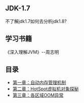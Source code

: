 ## JDK-1.7
不了解jdk1.7如何去分析jdk1.8?
## 学习书籍
《深入理解JVM》--周志明
## 目录
- [第一章：自动内存管理机制](自动内存管理机制.md)
- [第二章：HotSpot虚拟机对象探秘](HotSpot虚拟机对象探秘.md)
- [第三章：各区域OOM异常](OutOfMemoryError异常.md)